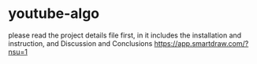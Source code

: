 # youtube-algo
please read the project details file first, in it includes the installation and instruction, and Discussion and Conclusions 
https://app.smartdraw.com/?nsu=1
